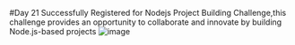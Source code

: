 #Day 21
Successfully Registered for Nodejs Project Building Challenge,this challenge provides an opportunity to collaborate and innovate by building Node.js-based projects
![image](https://github.com/psanthosh07/30_days_of_nodejs/assets/58479203/78762b4b-8f76-4ea0-bf7a-f66c4e157d85)

